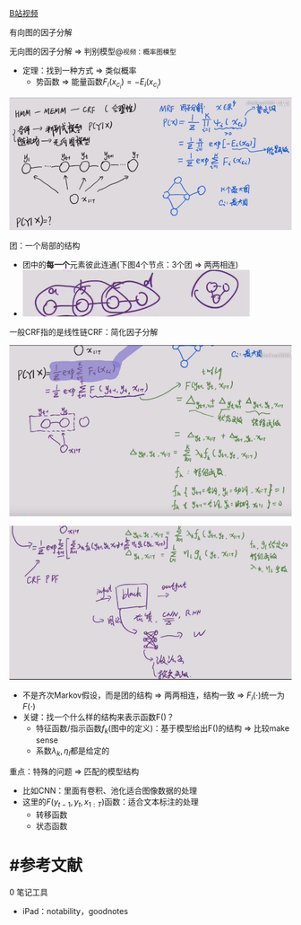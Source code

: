 [B站视频](https://www.bilibili.com/video/BV19t411R7QU?p=4)

有向图的因子分解

无向图的因子分解 => 判别模型@`视频：概率图模型`

- 定理：找到一种方式 => 类似概率
  - 势函数 => 能量函数$F_i(x_{c_i}) = -E_i(x_{c_i})$

![image-20210607113137101](https://raw.githubusercontent.com/DaiDuncan/PicUploader/main/img3/20210607113137.png)



团：一个局部的结构

- 团中的**每一个**元素彼此连通(下图4个节点：3个团 => 两两相连)
- ![image-20210607114712536](https://raw.githubusercontent.com/DaiDuncan/PicUploader/main/img3/20210607114712.png)





一般CRF指的是线性链CRF：简化因子分解

![image-20210607115155008](https://raw.githubusercontent.com/DaiDuncan/PicUploader/main/img3/20210607115155.png)

![image-20210607115516769](https://raw.githubusercontent.com/DaiDuncan/PicUploader/main/img3/20210607115517.png)

- 不是齐次Markov假设，而是团的结构 => 两两相连，结构一致 => $F_i(\cdot)$统一为$F(\cdot)$
- 关键：找一个什么样的结构来表示函数F()？ 
  - 特征函数/指示函数$f_k$(图中的定义)：基于模型给出F()的结构 => 比较make sense
  - 系数$\lambda_k, \eta_l$都是给定的



重点：特殊的问题 => 匹配的模型结构

- 比如CNN：里面有卷积、池化适合图像数据的处理
- 这里的$F(y_{t-1}, y_t, x_{1:T})$函数：适合文本标注的处理
  - 转移函数
  - 状态函数







# #参考文献

0 笔记工具

- iPad：notability，goodnotes

